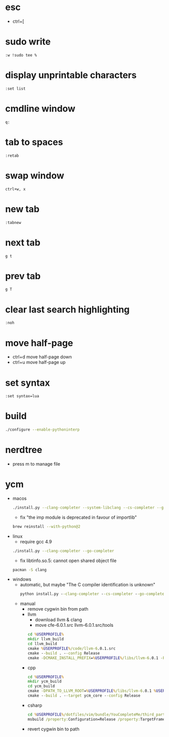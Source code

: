 # esc
* ctrl+[

# sudo write
```
:w !sudo tee %
```

# display unprintable characters
```
:set list
```

# cmdline window
```
q:
```

# tab to spaces
```
:retab
```

# swap window
```
ctrl+w, x
```

# new tab
```
:tabnew
```

# next tab
```
g t
```

# prev tab
```
g T
```

# clear last search highlighting
```
:noh
```

# move half-page
* ctrl+d move half-page down
* ctrl+u move half-page up

# set syntax
```
:set syntax=lua
```

# build
```sh
./configure --enable-pythoninterp
```

# nerdtree
* press m to manage file

# ycm
* macos
    ```sh
    ./install.py --clang-completer --system-libclang --cs-completer --go-completer
    ```
    * fix "the imp module is deprecated in favour of importlib"
    ```sh
    brew reinstall --with-python@2
    ```
* linux
    * require gcc 4.9
    ```sh
    ./install.py --clang-completer --go-completer
    ```
    * fix libtinfo.so.5: cannot open shared object file
    ```sh
    pacman -S clang
    ```
* windows
    * automatic, but maybe "The C compiler identification is unknown"
        ```bat
        python install.py --clang-completer --cs-completer --go-completer
        ```
    * manual
        * remove cygwin bin from path
        * llvm
            * download llvm & clang
            * move cfe-6.0.1.src llvm-6.0.1.src/tools
            ```bat
            cd %USERPROFILE%
            mkdir llvm_build
            cd llvm_build
            cmake %USERPROFILE%/code/llvm-6.0.1.src
            cmake --build . --config Release
            cmake -DCMAKE_INSTALL_PREFIX=%USERPROFILE%/libs/llvm-6.0.1 -P cmake_install.cmake
            ```
        * cpp
            ```bat
            cd %USERPROFILE%
            mkdir ycm_build
            cd ycm_build
            cmake -DPATH_TO_LLVM_ROOT=%USERPROFILE%/libs/llvm-6.0.1 %USERPROFILE%/dotfiles/vim/bundle/YouCompleteMe/third_party/ycmd/cpp
            cmake --build . --target ycm_core --config Release
            ```
        * csharp
            ```bat
            cd %USERPROFILE%/dotfiles/vim/bundle/YouCompleteMe/third_party/ycmd/third_party/OmniSharpServer
            msbuild /property:Configuration=Release /property:TargetFrameworkVersion=v4.5
            ```
        * revert cygwin bin to path
